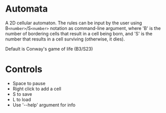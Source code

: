 # Automata
A 2D cellular automaton. The rules can be input by the user using B`<number>`/S`<number>` notation as command-line argument, where 'B' is the number of bordering cells that result in a cell being born, and 'S' is the number that results in a cell surviving (otherwise, it dies).

Default is Conway's game of life (B3/S23)

# Controls
- Space to pause
- Right click to add a cell
- S to save
- L to load
- Use '--help' argument for info
